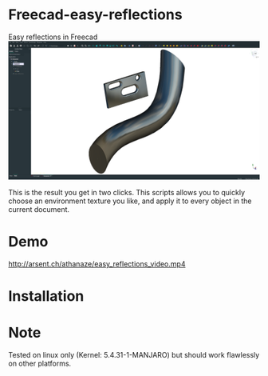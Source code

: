 # Freecad-easy-reflections
Easy reflections in Freecad
![The result you get in two clicks](easy_reflections_image.png)

This is the result you get in two clicks. This scripts allows you to quickly choose an environment texture you like, and apply it to every object in the current document.

# Demo

<http://arsent.ch/athanaze/easy_reflections_video.mp4>

# Installation

# Note

Tested on linux only (Kernel: 5.4.31-1-MANJARO) but should work flawlessly on other platforms.
